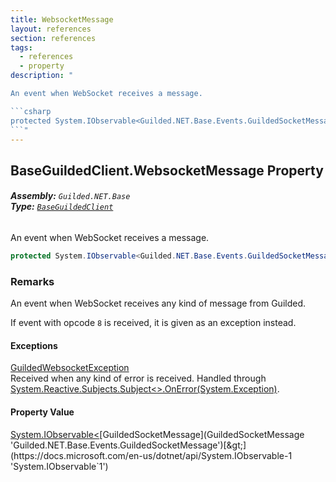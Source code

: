 ```yaml
---
title: WebsocketMessage
layout: references
section: references
tags:
  - references
  - property
description: "

An event when WebSocket receives a message.

```csharp
protected System.IObservable<Guilded.NET.Base.Events.GuildedSocketMessage> WebsocketMessage { get; }
```"
---
```


## BaseGuildedClient.WebsocketMessage Property
###### **Assembly:** `Guilded.NET.Base`<br/>**Type:** [`BaseGuildedClient`](BaseGuildedClient 'Guilded.NET.Base.BaseGuildedClient')

An event when WebSocket receives a message.

```csharp
protected System.IObservable<Guilded.NET.Base.Events.GuildedSocketMessage> WebsocketMessage { get; }
```

### Remarks
  
An event when WebSocket receives any kind of message from Guilded.  
  
If event with opcode `8` is received, it is given as an exception instead.

#### Exceptions

[GuildedWebsocketException](GuildedWebsocketException 'Guilded.NET.Base.GuildedWebsocketException')  
Received when any kind of error is received. Handled through [System.Reactive.Subjects.Subject&lt;&gt;.OnError(System.Exception)](https://docs.microsoft.com/en-us/dotnet/api/System.Reactive.Subjects.Subject-1.OnError#System_Reactive_Subjects_Subject_1_OnError_System_Exception_ 'System.Reactive.Subjects.Subject`1.OnError(System.Exception)').

#### Property Value
[System.IObservable&lt;](https://docs.microsoft.com/en-us/dotnet/api/System.IObservable-1 'System.IObservable`1')[GuildedSocketMessage](GuildedSocketMessage 'Guilded.NET.Base.Events.GuildedSocketMessage')[&gt;](https://docs.microsoft.com/en-us/dotnet/api/System.IObservable-1 'System.IObservable`1')